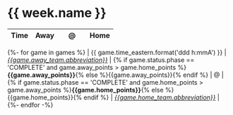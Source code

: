 # {{ week.name }}

| Time | Away |   |  @  |   | Home |
|:-----|:----:|--:|:---:|:--|:----:|
{%- for game in games %}
| {{ game.time_eastern.format('ddd h:mmA') }} | [*{{game.away_team.abbreviation}}*](/r/{{game.away_team.sr}}) | {% if game.status.phase == 'COMPLETE' and game.away_points > game.home_points %}**{{game.away_points}}**{% else %}{{game.away_points}}{% endif %} | @ | {% if game.status.phase == 'COMPLETE' and game.home_points > game.away_points %}**{{game.home_points}}**{% else %}{{game.home_points}}{% endif %} | [*{{game.home_team.abbreviation}}*](/r/{{game.home_team.sr}}) |
{%- endfor -%}
